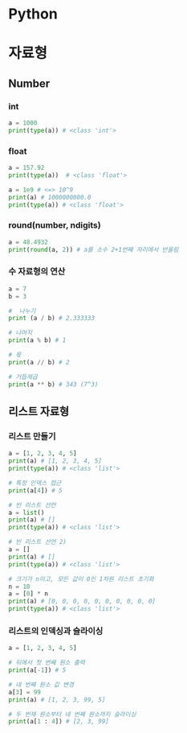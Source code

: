 # Python

# 자료형

## Number

### int

```python
a = 1000
print(type(a)) # <class 'int'>
```

### float

```python
a = 157.92
print(type(a))  # <class 'float'>

a = 1e9 # <=> 10^9
print(a) # 1000000000.0
print(type(a)) # <class 'float'>
```

### round(number, ndigits)

```python
a = 48.4932 
print(round(a, 2)) # a를 소수 2+1번째 자리에서 반올림
```

### 수 자료형의 연산

```python
a = 7
b = 3

#  나누기
print (a / b) # 2.333333

# 나머지
print(a % b) # 1

# 몫
print(a // b) # 2

# 거듭제곱
print(a ** b) # 343 (7^3)
```

## 리스트 자료형

### 리스트 만들기

```python
a = [1, 2, 3, 4, 5]
print(a) # [1, 2, 3, 4, 5]
print(type(a)) # <class 'list'>

# 특정 인덱스 접근
print(a[4]) # 5

# 빈 리스트 선언
a = list() 
print(a) # []
print(type(a)) # <class 'list'>

# 빈 리스트 선언 2)
a = []
print(a) # []
print(type(a)) # <class 'list'>

# 크기가 n이고, 모든 값이 0인 1차원 리스트 초기화
n = 10
a = [0] * n
print(a) # [0, 0, 0, 0, 0, 0, 0, 0, 0, 0]
print(type(a)) # <class 'list'>
```

### 리스트의 인덱싱과 슬라이싱

```python
a = [1, 2, 3, 4, 5]

# 뒤에서 첫 번째 원소 출력
print(a[-1]) # 5

# 네 번째 원소 값 변경
a[3] = 99
print(a) # [1, 2, 3, 99, 5]

# 두 번재 원소부터 네 번째 원소까지 슬라이싱
print(a[1 : 4]) # [2, 3, 99]
```